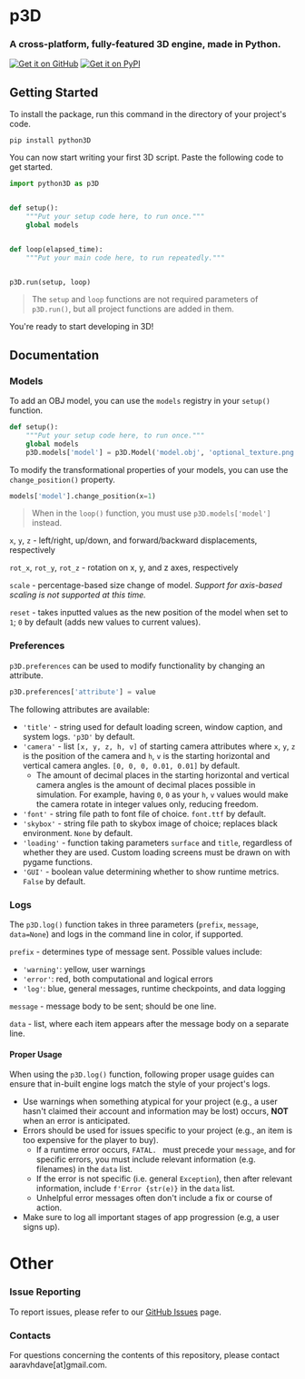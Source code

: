 # p3D
### A cross-platform, fully-featured 3D engine, made in Python.
[![Get it on GitHub](https://gist.github.com/cxmeel/0dbc95191f239b631c3874f4ccf114e2/raw/github.svg)](https://github.com/aaravdave/p3D)
[![Get it on PyPI](https://gist.github.com/cxmeel/0dbc95191f239b631c3874f4ccf114e2/raw/documentation_learn.svg)](https://pypi.org/project/python3D/)
## Getting Started
To install the package, run this command in the directory of your project's code.
```commandline
pip install python3D
```
You can now start writing your first 3D script. Paste the following code to get started.
```python
import python3D as p3D


def setup():
    """Put your setup code here, to run once."""
    global models


def loop(elapsed_time):
    """Put your main code here, to run repeatedly."""


p3D.run(setup, loop)
```
> The `setup` and `loop` functions are not required parameters of `p3D.run()`, but all project functions are added in them.

You're ready to start developing in 3D!

## Documentation
### Models
To add an OBJ model, you can use the `models` registry in your `setup()` function.
```python
def setup():
    """Put your setup code here, to run once."""
    global models
    p3D.models['model'] = p3D.Model('model.obj', 'optional_texture.png')
```
To modify the transformational properties of your models, you can use the `change_position()` property.
```python
models['model'].change_position(x=1)
```
> When in the `loop()` function, you must use `p3D.models['model']` instead.

`x`, `y`, `z` - left/right, up/down, and forward/backward displacements, respectively

`rot_x`, `rot_y`, `rot_z` - rotation on x, y, and z axes, respectively

`scale` - percentage-based size change of model. *Support for axis-based scaling is not supported at this time.*

`reset` - takes inputted values as the new position of the model when set to `1`; `0` by default (adds new values to current values).

### Preferences
`p3D.preferences` can be used to modify functionality by changing an attribute.
```python
p3D.preferences['attribute'] = value
```
The following attributes are available:
- `'title'` - string used for default loading screen, window caption, and system logs. `'p3D'` by default.
- `'camera'` - list `[x, y, z, h, v]` of starting camera attributes where `x`, `y`, `z` is the position of the camera and `h`, `v` is the starting horizontal and vertical camera angles. `[0, 0, 0, 0.01, 0.01]` by default.
  - The amount of decimal places in the starting horizontal and vertical camera angles is the amount of decimal places possible in simulation. For example, having `0`, `0` as your `h`, `v` values would make the camera rotate in integer values only, reducing freedom.
- `'font'` - string file path to font file of choice. `font.ttf` by default.
- `'skybox'` - string file path to skybox image of choice; replaces black environment. `None` by default.
- `'loading'` - function taking parameters `surface` and `title`, regardless of whether they are used. Custom loading screens must be drawn on with pygame functions.
- `'GUI'` - boolean value determining whether to show runtime metrics. `False` by default.

### Logs
The `p3D.log()` function takes in three parameters (`prefix`, `message`, `data=None`) and logs in the command line in color, if supported.

`prefix` - determines type of message sent. Possible values include:
- `'warning'`: yellow, user warnings
- `'error'`: red, both computational and logical errors
- `'log'`: blue, general messages, runtime checkpoints, and data logging

`message` - message body to be sent; should be one line.

`data` - list, where each item appears after the message body on a separate line.

#### Proper Usage
When using the `p3D.log()` function, following proper usage guides can ensure that in-built engine logs match the style of your project's logs.
- Use warnings when something atypical for your project (e.g., a user hasn't claimed their account and information may be lost) occurs, **NOT** when an error is anticipated.
- Errors should be used for issues specific to your project (e.g., an item is too expensive for the player to buy).
  - If a runtime error occurs, `FATAL. ` must precede your `message`, and for specific errors, you must include relevant information (e.g. filenames) in the `data` list.
  - If the error is not specific (i.e. general `Exception`), then after relevant information, include `f'Error {str(e)}` in the `data` list.
  - Unhelpful error messages often don't include a fix or course of action.
- Make sure to log all important stages of app progression (e.g, a user signs up).

# Other
### Issue Reporting
To report issues, please refer to our [GitHub Issues](https://github.com/aaravdave/p3D/issues) page.
### Contacts
For questions concerning the contents of this repository, please contact aaravhdave[at]gmail.com.

